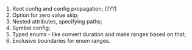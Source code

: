 1. Root config and config propagation; (???)
2. Option for zero value skip;
3. Nested attributes, specifying paths;
4. Symbol config;
5. Typed enums - like convert duration and make ranges based on that;
6. Exclusive boundaries for enum ranges.
